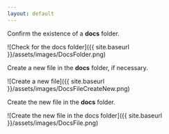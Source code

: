 ```yaml
---
layout: default
---
```


Confirm the existence of a **docs** folder.

![Check for the docs folder]({{ site.baseurl }}/assets/images/DocsFolder.png)


Create a new file in the **docs** folder, if necessary.

![Create a new file]({{ site.baseurl }}/assets/images/DocsFileCreateNew.png)

Create the new file in the **docs** folder.

![Create the new file in the docs folder]({{ site.baseurl }}/assets/images/DocsFile.png)